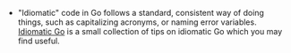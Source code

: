 - "Idiomatic" code in Go follows a standard, consistent way of doing things, such as capitalizing acronyms, or naming error variables. [Idiomatic Go](https://dmitri.shuralyov.com/idiomatic-go) is a small collection of tips on idiomatic Go which you may find useful.
